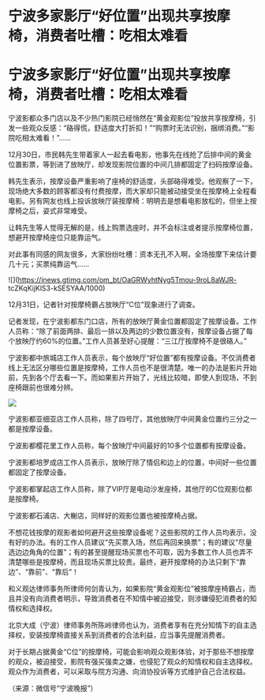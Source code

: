 # 宁波多家影厅“好位置”出现共享按摩椅，消费者吐槽：吃相太难看

# 宁波多家影厅“好位置”出现共享按摩椅，消费者吐槽：吃相太难看

宁波影都众多门店以及不少热门影院已经悄然在“黄金观影位”投放共享按摩椅，引发一些观众反感：“硌得慌，舒适度大打折扣！”“购票时无法识别，捆绑消费。”“影院吃相太难看！”……

12月30日，市民韩先生带着家人一起去看电影，他事先在线抢了后排中间的黄金位置影票，等到进了放映厅，却发现影院位置的中间几排都固定了扫码按摩设备。

韩先生表示，按摩设备严重影响了座椅的舒适度，头部硌得难受。他观察了一下，现场绝大多数的顾客都没有付费按摩，而大家却只能被动接受坐在按摩椅上全程看电影。另有网友也线上投诉放映厅装按摩椅：明明去是想看电影放松的，但坐上按摩椅之后，姿式非常难受。

让韩先生等人觉得无解的是，线上购票选座时，并不会标注或者提示按摩椅位置，想避开按摩椅座位只能靠运气。

对此事有同感的网友很多，大家纷纷吐槽：资本无孔不入啊，全场按摩下来估计要几十元；买票纯靠运气……

![](https://inews.gtimg.com/om_bt/OaGRWyhtNyg5Tmou-9roL8aWJR-
tcZKqKijKlS3-kSESYAA/1000)

12月31日，记者针对按摩椅霸占放映厅“C位”现象进行了调查。

记者发现，在宁波影都东门口店，所有的放映厅黄金位置都固定了按摩设备。工作人员称：“除了前面两排、最后一排以及两边的少数位置没有，按摩设备占据了每个放映厅约60%的位置。”工作人员甚至好心提醒：“三江厅按摩椅不是很硌人。”

宁波影都中旅城店工作人员表示，每个放映厅“好位置”都有按摩设备。不仅消费者线上无法区分哪些位置是按摩椅，工作人员也不是很清楚。唯一的办法是影片开始前，先到各个厅去看一下。而如果影片开始了，光线比较暗，即使人到现场，不到座椅跟前也很难分辨。

![](https://inews.gtimg.com/om_bt/OMjuqHnmJq9vwlrnGjCSrEMrBQ2IxsWXoPV963fRl4XgkAA/1000)

宁波影都亚细亚店工作人员称，除了四号厅，其他放映厅中间黄金位置约三分之一都是按摩设备。

宁波影都樱花里工作人员称，每个放映厅中间最好的10多个位置都有按摩设备。

宁波影都培罗成店工作人员表示，放映厅除了情侣和边上的位置，中间好一些位置都固定了按摩设备。

宁波影都掌起店工作人员称，除了VIP厅是电动沙发座椅，其他厅的C位观影位都是按摩椅。

宁波影都石浦店、大榭店，同样好的观影位置也被按摩椅占据。

不想花钱按摩的观影者如何避开这些按摩设备呢？这些影院的工作人员均表示，没有好的办法。有的工作人员建议“先买票入场，然后再回来换票”；有的建议“尽量选边边角角的位置”；有的甚至提醒现场买票也不可取，因为多数工作人员也弄不清楚哪些是按摩椅，而且现场买票比较贵。最终，避开按摩椅的办法只剩下“靠边”、“靠前”、“靠后”！

和义观达律师事务所律师何剑青认为，如果影院“黄金观影位”被按摩座椅霸占，而且并没有向消费者明示，导致消费者在不知情中被迫接受，则涉嫌侵犯消费者的知情权和选择权。

北京大成（宁波）律师事务所陈岭律师也认为，消费者享有在充分知情下的自主选择权，安装按摩椅直接关系到消费者的合法利益，应当事先提醒消费者。

对于长期占据黄金“C位”的按摩椅，可能会影响观众观影体验，对于那些不想按摩的观众，被迫接受，影院有强买强卖之嫌，也侵犯了观众的知情权和自主选择权。观众作为消费者，可以采取与院方沟通、向消协投诉等方式维护自己合法权益。

（来源：微信号“宁波晚报”）


